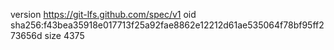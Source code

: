 version https://git-lfs.github.com/spec/v1
oid sha256:f43bea35918e017713f25a92fae8862e12212d61ae535064f78bf95ff273656d
size 4375
